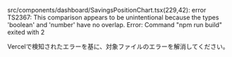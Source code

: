 src/components/dashboard/SavingsPositionChart.tsx(229,42): error TS2367: This comparison appears to be unintentional because the types 'boolean' and 'number' have no overlap.
Error: Command "npm run build" exited with 2

Vercelで検知されたエラーを基に、対象ファイルのエラーを解消してください。